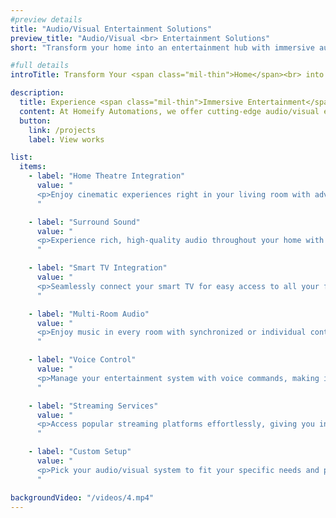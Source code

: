 ```yaml
---
#preview details
title: "Audio/Visual Entertainment Solutions"
preview_title: "Audio/Visual <br> Entertainment Solutions"
short: "Transform your home into an entertainment hub with immersive audio/visual solutions."

#full details
introTitle: Transform Your <span class="mil-thin">Home</span><br> into an <span class="mil-thin">Entertainment Hub</span>

description:
  title: Experience <span class="mil-thin">Immersive Entertainment</span> <br>with Our <span class="mil-thin">Advanced Solutions</span>
  content: At Homeify Automations, we offer cutting-edge audio/visual entertainment solutions designed to elevate your home entertainment experience. From home theatre integration to multi-room audio systems, our solutions provide rich, immersive experiences tailored to your needs. Enjoy cinematic experiences, high-quality audio, and seamless smart TV integration, all controlled effortlessly with voice commands or customized settings.
  button:
    link: /projects
    label: View works

list:
  items:
    - label: "Home Theatre Integration"
      value: "
      <p>Enjoy cinematic experiences right in your living room with advanced home theatre integration, bringing the magic of the movies to your home.</p>
      "

    - label: "Surround Sound"
      value: "
      <p>Experience rich, high-quality audio throughout your home with our surround sound systems, creating an immersive audio environment.</p>
      "

    - label: "Smart TV Integration"
      value: "
      <p>Seamlessly connect your smart TV for easy access to all your favorite content, ensuring a smooth and enjoyable viewing experience.</p>
      "

    - label: "Multi-Room Audio"
      value: "
      <p>Enjoy music in every room with synchronized or individual controls, allowing you to create the perfect ambiance throughout your home.</p>
      "

    - label: "Voice Control"
      value: "
      <p>Manage your entertainment system with voice commands, making it easy to control your audio/visual setup hands-free.</p>
      "

    - label: "Streaming Services"
      value: "
      <p>Access popular streaming platforms effortlessly, giving you instant access to your favorite shows, movies, and music.</p>
      "

    - label: "Custom Setup"
      value: "
      <p>Pick your audio/visual system to fit your specific needs and preferences, ensuring a tailored entertainment experience just for you.</p>
      "

backgroundVideo: "/videos/4.mp4"
---
```

